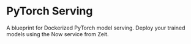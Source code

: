 # PyTorch Serving

A blueprint for Dockerized PyTorch model serving. Deploy your trained models using the Now service from Zeit.
